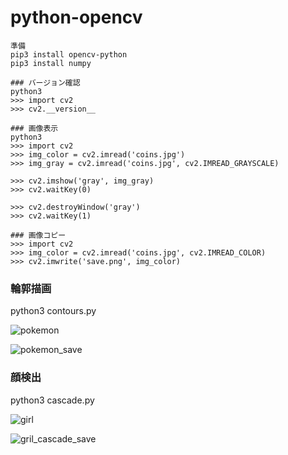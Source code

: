 # python-opencv

```
準備
pip3 install opencv-python
pip3 install numpy

### バージョン確認
python3
>>> import cv2
>>> cv2.__version__

### 画像表示
python3
>>> import cv2
>>> img_color = cv2.imread('coins.jpg')
>>> img_gray = cv2.imread('coins.jpg', cv2.IMREAD_GRAYSCALE)

>>> cv2.imshow('gray', img_gray)
>>> cv2.waitKey(0)

>>> cv2.destroyWindow('gray') 
>>> cv2.waitKey(1)

### 画像コピー
>>> import cv2
>>> img_color = cv2.imread('coins.jpg', cv2.IMREAD_COLOR)
>>> cv2.imwrite('save.png', img_color)

```
### 輪郭描画
python3 contours.py

![pokemon](https://user-images.githubusercontent.com/22611735/118332001-5f86b780-b544-11eb-9b53-8e5a321426aa.png)

![pokemon_save](https://user-images.githubusercontent.com/22611735/118332007-631a3e80-b544-11eb-92fe-d9421873cc34.png)

### 顔検出
python3 cascade.py

![girl](https://user-images.githubusercontent.com/22611735/118559122-762a4a00-b7a2-11eb-960b-eb7809447406.png)

![gril_cascade_save](https://user-images.githubusercontent.com/22611735/118559131-79bdd100-b7a2-11eb-93aa-03d2ceb8db55.png)


